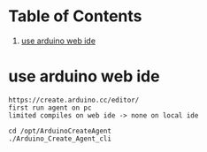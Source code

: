 
# Table of Contents

1.  [use arduino web ide](#org289bf6c)


<a id="org289bf6c"></a>

# use arduino web ide

    https://create.arduino.cc/editor/
    first run agent on pc
    limited compiles on web ide -> none on local ide

    cd /opt/ArduinoCreateAgent
    ./Arduino_Create_Agent_cli

